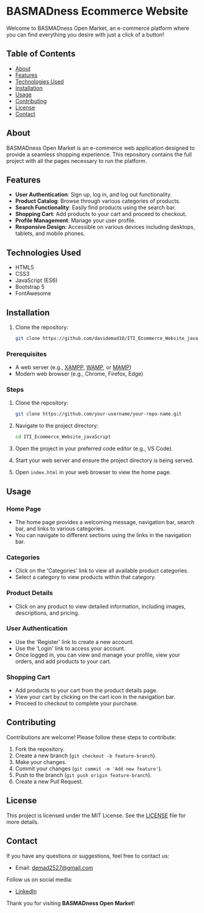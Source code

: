 # BASMADness Ecommerce Website

Welcome to BASMADness Open Market, an e-commerce platform where you can find everything you desire with just a click of a button!

## Table of Contents

- [About](#about)
- [Features](#features)
- [Technologies Used](#technologies-used)
- [Installation](#installation)
- [Usage](#usage)
- [Contributing](#contributing)
- [License](#license)
- [Contact](#contact)

## About

BASMADness Open Market is an e-commerce web application designed to provide a seamless shopping experience. This repository contains the full project with all the pages necessary to run the platform.

## Features

- **User Authentication**: Sign up, log in, and log out functionality.
- **Product Catalog**: Browse through various categories of products.
- **Search Functionality**: Easily find products using the search bar.
- **Shopping Cart**: Add products to your cart and proceed to checkout.
- **Profile Management**: Manage your user profile.
- **Responsive Design**: Accessible on various devices including desktops, tablets, and mobile phones.

## Technologies Used

- HTML5
- CSS3
- JavaScript (ES6)
- Bootstrap 5
- FontAwesome


## Installation

1. Clone the repository:
   ```bash
   git clone https://github.com/davidemad10/ITI_Ecommerce_Website_javaScript.git

### Prerequisites
- A web server (e.g., [XAMPP](https://www.apachefriends.org/index.html), [WAMP](http://www.wampserver.com/), or [MAMP](https://www.mamp.info/en/))
- Modern web browser (e.g., Chrome, Firefox, Edge)

### Steps
1. Clone the repository:
    ```sh
    git clone https://github.com/your-username/your-repo-name.git
    ```
2. Navigate to the project directory:
    ```sh
    cd ITI_Ecommerce_Website_javaScript
    ```
3. Open the project in your preferred code editor (e.g., VS Code).

4. Start your web server and ensure the project directory is being served.

5. Open `index.html` in your web browser to view the home page.

## Usage

### Home Page
- The home page provides a welcoming message, navigation bar, search bar, and links to various categories.
- You can navigate to different sections using the links in the navigation bar.

### Categories
- Click on the 'Categories' link to view all available product categories.
- Select a category to view products within that category.

### Product Details
- Click on any product to view detailed information, including images, descriptions, and pricing.

### User Authentication
- Use the 'Register' link to create a new account.
- Use the 'Login' link to access your account.
- Once logged in, you can view and manage your profile, view your orders, and add products to your cart.

### Shopping Cart
- Add products to your cart from the product details page.
- View your cart by clicking on the cart icon in the navigation bar.
- Proceed to checkout to complete your purchase.


## Contributing
Contributions are welcome! Please follow these steps to contribute:
1. Fork the repository.
2. Create a new branch (`git checkout -b feature-branch`).
3. Make your changes.
4. Commit your changes (`git commit -m 'Add new feature'`).
5. Push to the branch (`git push origin feature-branch`).
6. Create a new Pull Request.

## License
This project is licensed under the MIT License. See the [LICENSE](LICENSE) file for more details.

## Contact
If you have any questions or suggestions, feel free to contact us:
- Email: [demad2527@gmail.com](mailto:Basmadness@iti.gov.eg)
  

Follow us on social media:
- [LinkedIn](https://www.linkedin.com/in/david-emad-494a43215/)


Thank you for visiting **BASMADness Open Market**!
